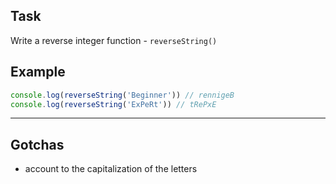 ## Task

Write a reverse integer function - `reverseString()`

## Example

```js
console.log(reverseString('Beginner')) // rennigeB
console.log(reverseString('ExPeRt')) // tRePxE
```

---

## Gotchas

- account to the capitalization of the letters

